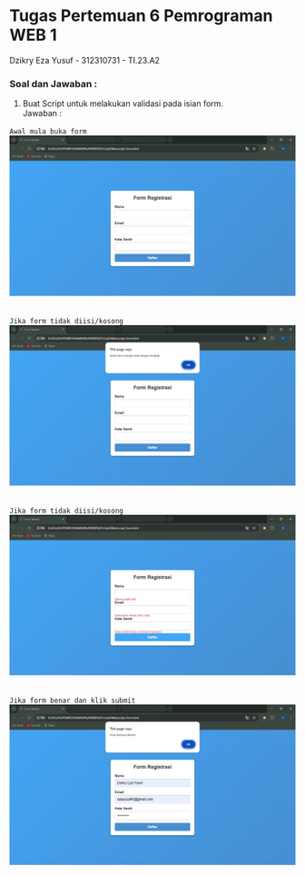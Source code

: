 # Tugas Pertemuan 6 Pemrograman WEB 1

Dzikry Eza Yusuf - 312310731 - TI.23.A2

### Soal dan Jawaban :

1. Buat Script untuk melakukan validasi pada isian form. <br>
Jawaban : <br>

`Awal mula buka form` <br>
<img src="Lab5Web/form awal.png" alt="jika membuka form awal"> <br><br>

`Jika form tidak diisi/kosong` <br>
<img src="Lab5Web/form data harus di isi1.png" alt="jika form kosong"> <br><br>

`Jika form tidak diisi/kosong` <br>
<img src="Lab5Web/form data harus di isi2.png" alt="jika form kosong"> <br><br>

`Jika form benar dan klik submit` <br>
<img src="Lab5Web/form berhasil.png" alt="jika form berhasil"> <br><br>
